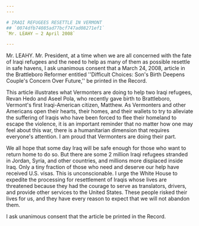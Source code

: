 ```yaml
---
---

# IRAQI REFUGEES RESETTLE IN VERMONT
## `0074dfb74085ad77bcf747ad08271ef1`
`Mr. LEAHY — 2 April 2008`

---
```



Mr. LEAHY. Mr. President, at a time when we are all concerned with 
the fate of Iraqi refugees and the need to help as many of them as 
possible resettle in safe havens, I ask unanimous consent that a March 
24, 2008, article in the Brattleboro Reformer entitled ''Difficult 
Choices: Son's Birth Deepens Couple's Concern Over Future,'' be printed 
in the Record.

This article illustrates what Vermonters are doing to help two Iraqi 
refugees, Revan Hedo and Aseel Pola, who recently gave birth to 
Brattleboro, Vermont's first Iraqi-American citizen, Matthew. As 
Vermonters and other Americans open their hearts, their homes, and 
their wallets to try to alleviate the suffering of Iraqis who have been 
forced to flee their homeland to escape the violence, it is an 
important reminder that no matter how one may feel about this war, 
there is a humanitarian dimension that requires everyone's attention. I 
am proud that Vermonters are doing their part.

We all hope that some day Iraq will be safe enough for those who want 
to return home to do so. But there are some 2 million Iraqi refugees 
stranded in Jordan, Syria, and other countries, and millions more 
displaced inside Iraq. Only a tiny fraction of those who need and 
deserve our help have received U.S. visas. This is unconscionable. I 
urge the White House to expedite the processing for resettlement of 
Iraqis whose lives are threatened because they had the courage to serve 
as translators, drivers, and provide other services to the United 
States. These people risked their lives for us, and they have every 
reason to expect that we will not abandon them.

I ask unanimous consent that the article be printed in the Record.